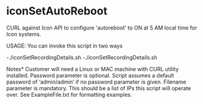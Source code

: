 # iconSetAutoReboot
CURL against Icon API to configure 'autoreboot' to ON at 5 AM local time for Icon systems.

USAGE: You can invoke this script in two ways

-./iconSetRecordingDetails.sh <Password> <Filename>
-./iconSetRecordingDetails.sh <Filename>

Notes* 
Customer will need a Linux or MAC machine with CURL utility installed. 
Password parameter is optional. 
Script assumes a default password of ‘admin/admin’ if no password parameter is given. 
Filename parameter is mandatory. This should be a list of IPs this script will operate over. See ExampleFile.txt for formatting examples.

